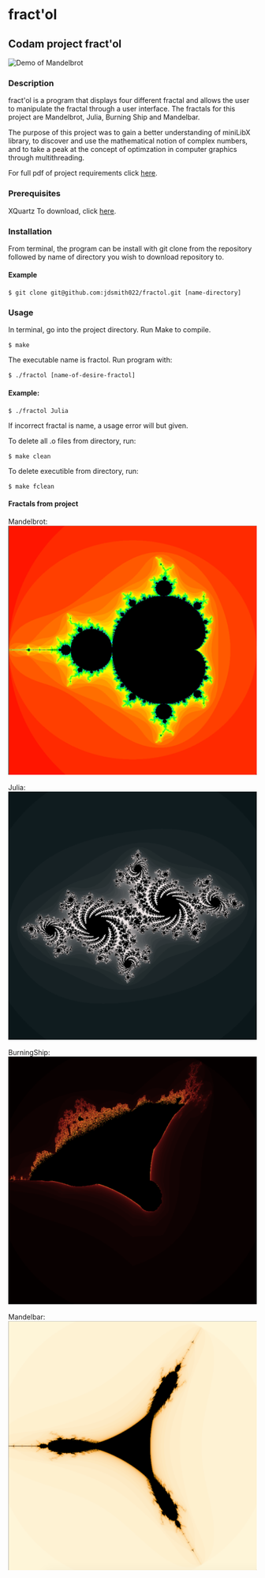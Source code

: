 # fract'ol
## Codam project fract'ol

![Demo of Mandelbrot](https://github.com/jdsmith022/fractol/blob/master/pictures/fractol.gif)

### Description
fract'ol is a program that displays four different fractal and allows the user to manipulate the fractal through a user interface. The fractals for this project are Mandelbrot, Julia, Burning Ship and Mandelbar.

The purpose of this project was to gain a better understanding of miniLibX library, to discover and use the mathematical notion of complex numbers, and to take a peak at the concept of optimzation in computer graphics through multithreading.

For full pdf of project requirements click [here](https://github.com/jdsmith022/fractol/blob/master/fract_ol.en.pdf).

### Prerequisites
XQuartz 
To download, click [here](https://www.xquartz.org/).

### Installation

From terminal, the program can be install with git clone from the repository followed by name of directory you wish to download repository to.

#### Example
```
$ git clone git@github.com:jdsmith022/fractol.git [name-directory]
```

### Usage

In terminal, go into the project directory. Run Make to compile. 
```
$ make
```
The executable name is fractol. Run program with:
```
$ ./fractol [name-of-desire-fractol]
```

#### Example:
```
$ ./fractol Julia
```

If incorrect fractal is name, a usage error will but given.

To delete all .o files from directory, run:
```
$ make clean
```
To delete executible from directory, run:
```
$ make fclean
```

#### Fractals from project

Mandelbrot:
![Image of Mandelbrot](https://github.com/jdsmith022/fractol/blob/master/pictures/Mandelbrot.png)

Julia: 
![Image description](https://github.com/jdsmith022/fractol/blob/master/pictures/Julia.png)

BurningShip:
![Image description](https://github.com/jdsmith022/fractol/blob/master/pictures/BurningShip.png)

Mandelbar: 
![Image description](https://github.com/jdsmith022/fractol/blob/master/pictures/Mandelbar.png)
